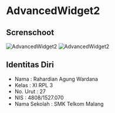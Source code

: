 # AdvancedWidget2
## Screnschoot
![AdvancedWidget2](http://s17.postimg.org/5bzudz9wf/advancedwidget2.png)
![AdvancedWidget2](http://s3.postimg.org/69m9c8hlv/advancedwidget2_2.png)

##  Identitas Diri
   - Nama          : Rahardian Agung Wardana
   - Kelas         : XI RPL 3
   - No. Urut      : 27
   - NIS           : 4808/1527.070
   - Nama Sekolah  : SMK Telkom Malang
